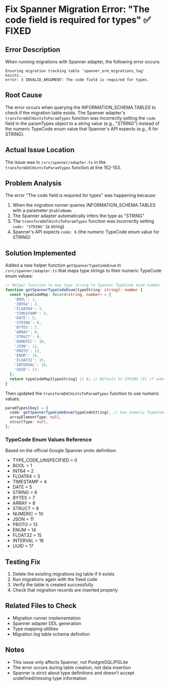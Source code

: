 # Fix Spanner Migration Error: "The code field is required for types" ✅ FIXED

## Error Description
When running migrations with Spanner adapter, the following error occurs:
```
Ensuring migration tracking table 'spanner_orm_migrations_log' exists...
error: 3 INVALID_ARGUMENT: The code field is required for types.
```

## Root Cause
The error occurs when querying the INFORMATION_SCHEMA.TABLES to check if the migration table exists. The Spanner adapter's `transformDdlHintsToParamTypes` function was incorrectly setting the `code` field in the paramTypes object to a string value (e.g., "STRING") instead of the numeric TypeCode enum value that Spanner's API expects (e.g., 6 for STRING).

## Actual Issue Location
The issue was in `/src/spanner/adapter.ts` in the `transformDdlHintsToParamTypes` function at line 152-153.

## Problem Analysis
The error "The code field is required for types" was happening because:

1. When the migration runner queries INFORMATION_SCHEMA.TABLES with a parameter `@tableName`
2. The Spanner adapter automatically infers the type as "STRING" 
3. The `transformDdlHintsToParamTypes` function was incorrectly setting `code: "STRING"` (a string)
4. Spanner's API expects `code: 6` (the numeric TypeCode enum value for STRING)

## Solution Implemented

Added a new helper function `getSpannerTypeCodeEnum` in `/src/spanner/adapter.ts` that maps type strings to their numeric TypeCode enum values:

```typescript
// Helper function to map type string to Spanner TypeCode enum number
function getSpannerTypeCodeEnum(typeString: string): number {
  const typeCodeMap: Record<string, number> = {
    'BOOL': 1,
    'INT64': 2,
    'FLOAT64': 3,
    'TIMESTAMP': 4,
    'DATE': 5,
    'STRING': 6,
    'BYTES': 7,
    'ARRAY': 8,
    'STRUCT': 9,
    'NUMERIC': 10,
    'JSON': 11,
    'PROTO': 13,
    'ENUM': 14,
    'FLOAT32': 15,
    'INTERVAL': 16,
    'UUID': 17,
  };
  return typeCodeMap[typeString] || 6; // Default to STRING (6) if unknown
}
```

Then updated the `transformDdlHintsToParamTypes` function to use numeric values:

```typescript
paramTypes[key] = {
  code: getSpannerTypeCodeEnum(typeCodeString), // Use numeric TypeCode enum value
  arrayElementType: null,
  structType: null,
};
```

### TypeCode Enum Values Reference
Based on the official Google Spanner proto definition:
- TYPE_CODE_UNSPECIFIED = 0
- BOOL = 1
- INT64 = 2
- FLOAT64 = 3
- TIMESTAMP = 4
- DATE = 5
- STRING = 6
- BYTES = 7
- ARRAY = 8
- STRUCT = 9
- NUMERIC = 10
- JSON = 11
- PROTO = 13
- ENUM = 14
- FLOAT32 = 15
- INTERVAL = 16
- UUID = 17

## Testing Fix
1. Delete the existing migrations log table if it exists
2. Run migrations again with the fixed code
3. Verify the table is created successfully
4. Check that migration records are inserted properly

## Related Files to Check
- Migration runner implementation
- Spanner adapter DDL generation
- Type mapping utilities
- Migration log table schema definition

## Notes
- This issue only affects Spanner, not PostgreSQL/PGLite
- The error occurs during table creation, not data insertion
- Spanner is strict about type definitions and doesn't accept undefined/missing type information